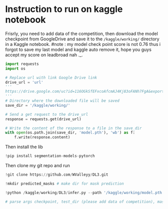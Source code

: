 # Instruction to run on kaggle notebook

Frisrly, you need to add data of the competition, then download the model checkpoint from GoogleDrive and save it to the `/kaggle/working/` directory in a Kaggle notebook.
#note : my model check point score is not 0.76 thus i forgot to save my last model and kaggle auto remove it, hope you guys accept my score on leadbroad nah ._.
```python
import requests
import os

# Replace url with link Google Drive link
drive_url = 'url'
'''
https://drive.google.com/uc?id=116OGkSfEFxcoAfcmAJ4Kj83oFANh7FgA&export=download&confirm=t&uuid=2b4102a9\-5972-416b-97eb-88ba28ee326d&at=AB6BwCAGuaEHjfdCyfAwGaV0E-O9:1700047389408
'''
# Directory where the downloaded file will be saved
save_dir = '/kaggle/working/'

# Send a get request to the drive_url
response = requests.get(drive_url)

# Write the content of the response to a file in the save_dir
with open(os.path.join(save_dir, 'model.pth'), 'wb') as f:
    f.write(response.content)
```
Then install the lib
```python
!pip install segmentation-models-pytorch
```
Then clone my git repo and run
```python
!git clone https://github.com/WValleyy/DL3.git 
```
```python
!mkdir predicted_masks # make dir for mask prediction
```
```python
!python /kaggle/working/DL3/infer.py --path '/kaggle/working/model.pth' --test_dir '/kaggle/input/bkai-igh-neopolyp/test/test' --mask_dir '/kaggle/working/predicted_masks'

# parse args checkpoint, test_dir (please add data of competition), mask_dir

